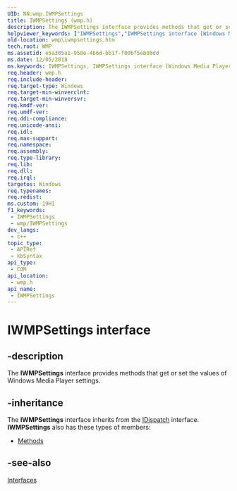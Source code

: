 ```yaml
---
UID: NN:wmp.IWMPSettings
title: IWMPSettings (wmp.h)
description: The IWMPSettings interface provides methods that get or set the values of Windows Media Player settings.
helpviewer_keywords: ["IWMPSettings","IWMPSettings interface [Windows Media Player]","IWMPSettings interface [Windows Media Player]","described","IWMPSettingsInterface","wmp.iwmpsettings","wmp/IWMPSettings"]
old-location: wmp\iwmpsettings.htm
tech.root: WMP
ms.assetid: e5a305a1-958e-4b6d-bb1f-f00bf5eb08dd
ms.date: 12/05/2018
ms.keywords: IWMPSettings, IWMPSettings interface [Windows Media Player], IWMPSettings interface [Windows Media Player],described, IWMPSettingsInterface, wmp.iwmpsettings, wmp/IWMPSettings
req.header: wmp.h
req.include-header: 
req.target-type: Windows
req.target-min-winverclnt: 
req.target-min-winversvr: 
req.kmdf-ver: 
req.umdf-ver: 
req.ddi-compliance: 
req.unicode-ansi: 
req.idl: 
req.max-support: 
req.namespace: 
req.assembly: 
req.type-library: 
req.lib: 
req.dll: 
req.irql: 
targetos: Windows
req.typenames: 
req.redist: 
ms.custom: 19H1
f1_keywords:
 - IWMPSettings
 - wmp/IWMPSettings
dev_langs:
 - c++
topic_type:
 - APIRef
 - kbSyntax
api_type:
 - COM
api_location:
 - wmp.h
api_name:
 - IWMPSettings
---
```


# IWMPSettings interface


## -description

The <b>IWMPSettings</b> interface provides methods that get or set the values of Windows Media Player settings.

## -inheritance

The <b>IWMPSettings</b> interface inherits from the <a href="/previous-versions/windows/desktop/api/oaidl/nn-oaidl-idispatch">IDispatch</a> interface. <b>IWMPSettings</b> also has these types of members:
<ul>
<li><a href="https://docs.microsoft.com/">Methods</a></li>
</ul>

## -see-also

<a href="/windows/desktop/WMP/interfaces">Interfaces</a>
